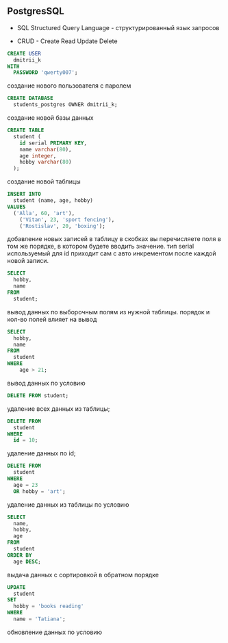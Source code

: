## PostgresSQL

- SQL Structured Query Language - структурированный язык запросов

- CRUD - Create Read Update Delete

```sql
CREATE USER
  dmitrii_k
WITH
  PASSWORD 'qwerty007';
```

создание нового пользователя с паролем


```sql
CREATE DATABASE
  students_postgres OWNER dmitrii_k;
```

создание новой базы данных

```sql
CREATE TABLE
  student (
    id serial PRIMARY KEY,
    name varchar(80),
    age integer,
    hobby varchar(80)
  );
```

создание новой таблицы

```sql
INSERT INTO
  student (name, age, hobby)
VALUES
  ('Alla', 60, 'art'),
	('Vitan', 23, 'sport fencing'),
	('Rostislav', 20, 'boxing');
```

добавление новых записей в таблицу
в скобках вы перечисляете поля в том же порядке, в котором будете вводить значение. тип serial используемый для id приходит сам с авто инкрементом после каждой новой записи.

```sql
SELECT
  hobby,
  name
FROM
  student;
```

вывод данных по выборочным полям из нужной таблицы. порядок и кол-во полей влияет на вывод


```sql
SELECT
  hobby,
  name
FROM
  student
WHERE
	age > 21;
```

вывод данных по условию

```sql
DELETE FROM student;
```

удаление всех данных из таблицы;

```sql
DELETE FROM
  student
WHERE
  id = 10;
```

удаление данных по id;


```sql
DELETE FROM
  student
WHERE
  age = 23
  OR hobby = 'art';
```

удаление данных из таблицы по условию


```sql
SELECT
  name,
  hobby,
  age
FROM
  student
ORDER BY
  age DESC;
```

выдача данных с сортировкой в обратном порядке


```sql
UPDATE
  student
SET
  hobby = 'books reading'
WHERE
  name = 'Tatiana';
```

обновление данных по условию
